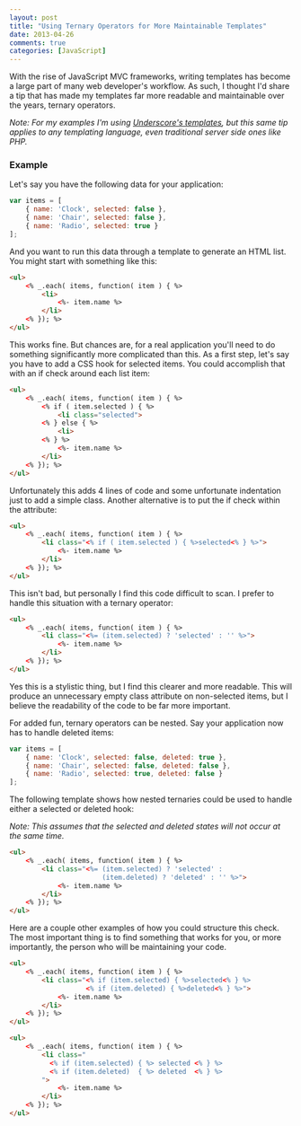 ```yaml
---
layout: post
title: "Using Ternary Operators for More Maintainable Templates"
date: 2013-04-26
comments: true
categories: [JavaScript]
---
```


With the rise of JavaScript MVC frameworks, writing templates has become a large part of many web developer's workflow. As such, I thought I'd share a tip that has made my templates far more readable and maintainable over the years, ternary operators.<!-- http://jsbin.com/ekiwal/3/edit -->

<i>Note: For my examples I'm using [Underscore's templates](http://underscorejs.org/#template), but this same tip applies to any templating language, even traditional server side ones like PHP.</i>

<!-- more -->

### Example

Let's say you have the following data for your application:

``` javascript
var items = [
    { name: 'Clock', selected: false },
    { name: 'Chair', selected: false },
    { name: 'Radio', selected: true }
];
```

And you want to run this data through a template to generate an HTML list. You might start with something like this:

``` html
<ul>
    <% _.each( items, function( item ) { %>
        <li>
            <%- item.name %>
        </li>
    <% }); %>
</ul>
```

This works fine.  But chances are, for a real application you'll need to do something significantly more complicated than this.  As a first step, let's say you have to add a CSS hook for selected items. You could accomplish that with an if check around each list item:

``` html
<ul>
    <% _.each( items, function( item ) { %>
        <% if ( item.selected ) { %>
            <li class="selected">
        <% } else { %>
            <li>
        <% } %>
            <%- item.name %>
        </li>
    <% }); %>
</ul>
```

Unfortunately this adds 4 lines of code and some unfortunate indentation just to add a simple class. Another alternative is to put the if check within the attribute:

``` html
<ul>
    <% _.each( items, function( item ) { %>
        <li class="<% if ( item.selected ) { %>selected<% } %>">
            <%- item.name %>
        </li>
    <% }); %>
</ul>
```

This isn't bad, but personally I find this code difficult to scan. I prefer to handle this situation with a ternary operator:

``` html
<ul>
    <% _.each( items, function( item ) { %>
        <li class="<%= (item.selected) ? 'selected' : '' %>">
            <%- item.name %>
        </li>
    <% }); %>
</ul>
```

Yes this is a stylistic thing, but I find this clearer and more readable. This will produce an unnecessary empty class attribute on non-selected items, but I believe the readability of the code to be far more important.

For added fun, ternary operators can be nested. Say your application now has to handle deleted items:

``` javascript
var items = [
    { name: 'Clock', selected: false, deleted: true },
    { name: 'Chair', selected: false, deleted: false },
    { name: 'Radio', selected: true, deleted: false }
];
```

The following template shows how nested ternaries could be used to handle either a selected or deleted hook:

<i>Note: This assumes that the selected and deleted states will not occur at the same time.</i>

``` html
<ul>
    <% _.each( items, function( item ) { %>
        <li class="<%= (item.selected) ? 'selected' :
                       (item.deleted) ? 'deleted' : '' %>">
            <%- item.name %>
        </li>
    <% }); %>
</ul>
```

Here are a couple other examples of how you could structure this check. The most important thing is to find something that works for you, or more importantly, the person who will be maintaining your code.

``` html
<ul>
    <% _.each( items, function( item ) { %>
        <li class="<% if (item.selected) { %>selected<% } %>
                   <% if (item.deleted) { %>deleted<% } %>">
            <%- item.name %>
        </li>
    <% }); %>
</ul>
```

``` html
<ul>
    <% _.each( items, function( item ) { %>
        <li class="
          <% if (item.selected) { %> selected <% } %>
          <% if (item.deleted)  { %> deleted  <% } %>
        ">
            <%- item.name %>
        </li>
    <% }); %>
</ul>
```
